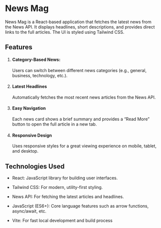 # News Mag

News Mag is a React-based application that fetches the latest news from the News API. It displays headlines, short descriptions, and provides direct links to the full articles. The UI is styled using Tailwind CSS.

## Features

1. #### Category-Based News:
   Users can switch between different news categories (e.g., general, business, technology, etc.).
2. #### Latest Headlines
   Automatically fetches the most recent news articles from the News API.
3. #### Easy Navigation
   Each news card shows a brief summary and provides a “Read More” button to open the full article in a new tab.
4. #### Responsive Design
   Uses responsive styles for a great viewing experience on mobile, tablet, and desktop.

## Technologies Used

- React: JavaScript library for building user interfaces.

- Tailwind CSS: For modern, utility-first styling.

- News API: For fetching the latest articles and headlines.

- JavaScript (ES6+): Core language features such as arrow functions, async/await, etc.

- Vite: For fast local development and build process

